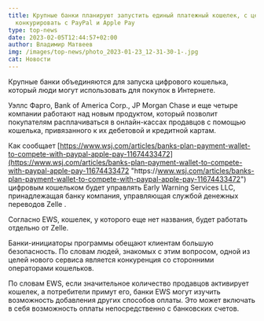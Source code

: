 ```yaml
---
title: Крупные банки планируют запустить единый платежный кошелек, с целью
  конкурировать с PayPal и Apple Pay
type: top-news
date: 2023-02-05T12:44:57+02:00
author: Владимир Матвеев
img: /images/top-news/photo_2023-01-23_12-31-30-1-.jpg
cat: Новости
---
```

<!--StartFragment-->

Крупные банки объединяются для запуска цифрового кошелька, который люди могут использовать для покупок в Интернете.

Уэллс Фарго, Bank of America Corp., JP Morgan Chase и еще четыре компании работают над новым продуктом, который позволит покупателям расплачиваться в онлайн-кассах продавцов с помощью кошелька, привязанного к их дебетовой и кредитной картам.

Как сообщает [https://www.wsj.com/articles/banks-plan-payment-wallet-to-compete-with-paypal-apple-pay-11674433472](https://www.wsj.com/articles/banks-plan-payment-wallet-to-compete-with-paypal-apple-pay-11674433472 "https\://www.wsj.com/articles/banks-plan-payment-wallet-to-compete-with-paypal-apple-pay-11674433472") цифровым кошельком будет управлять Early Warning Services LLC, принадлежащая банку компания, управляющая службой денежных переводов Zelle .

Согласно EWS, кошелек, у которого еще нет названия, будет работать отдельно от Zelle.

Банки-инициаторы программы обещают клиентам большую безопасность. По словам людей, знакомых с этим вопросом, одной из целей нового сервиса является конкуренция со сторонними операторами кошельков.

По словам EWS, если значительное количество продавцов активирует кошелек, а потребители примут его, банки EWS могут изучить возможность добавления других способов оплаты. Это может включать в себя возможность оплаты непосредственно с банковских счетов.

<!--EndFragment-->